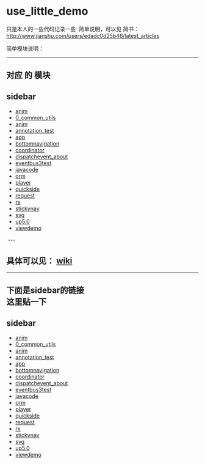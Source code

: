# use_little_demo
只是本人的一些代码记录一些 
简单说明，可以见 简书：
http://www.jianshu.com/users/edadc0d25b46/latest_articles
 
 
简单模块说明：


---    
对应 的 模块
---
## sidebar
- [anim](anim)
- [0_common_utils](_common_utils)
- [anim](anim)
- [annotation_test](annotation_test)
- [app](app)
- [bottomnavigation](bottomnavigation)
- [coordinator](coordinator)
- [dispatchevent_about](dispatchevent_about)
- [eventbus3test](eventbus3test)
- [javacode](javacode)
- [orm](orm)
- [player](player)
- [quickside](quickside)
- [request](request)
- [rx](rx)
- [stickynav](stickynav)
- [svg](svg)
- [up5.0](up5.0)
- [viewdemo](viewdemo)


 ---
 ## 具体可以见： [wiki](https://github.com/2954722256/use_little_demo/wiki)
---
下面是sidebar的链接    
这里贴一下
---
## sidebar
- [anim](https://github.com/2954722256/use_little_demo/wiki/anim)
- [0_common_utils](https://github.com/2954722256/use_little_demo/wiki/_common_utils)
- [anim](https://github.com/2954722256/use_little_demo/wiki/anim)
- [annotation_test](https://github.com/2954722256/use_little_demo/wiki/annotation_test)
- [app](https://github.com/2954722256/use_little_demo/wiki/app)
- [bottomnavigation](https://github.com/2954722256/use_little_demo/wiki/bottomnavigation)
- [coordinator](https://github.com/2954722256/use_little_demo/wiki/coordinator)
- [dispatchevent_about](https://github.com/2954722256/use_little_demo/wiki/dispatchevent_about)
- [eventbus3test](https://github.com/2954722256/use_little_demo/wiki/eventbus3test)
- [javacode](https://github.com/2954722256/use_little_demo/wiki/javacode)
- [orm](https://github.com/2954722256/use_little_demo/wiki/orm)
- [player](https://github.com/2954722256/use_little_demo/wiki/player)
- [quickside](https://github.com/2954722256/use_little_demo/wiki/quickside)
- [request](https://github.com/2954722256/use_little_demo/wiki/request)
- [rx](https://github.com/2954722256/use_little_demo/wiki/rx)
- [stickynav](https://github.com/2954722256/use_little_demo/wiki/stickynav)
- [svg](https://github.com/2954722256/use_little_demo/wiki/svg)
- [up5.0](https://github.com/2954722256/use_little_demo/wiki/up5.0)
- [viewdemo](https://github.com/2954722256/use_little_demo/wiki/viewdemo)


